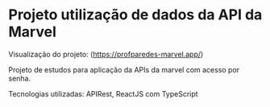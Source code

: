 # Projeto utilização de dados da API da Marvel

Visualização do projeto: (https://profparedes-marvel.app/)

Projeto de estudos para aplicação da APIs da marvel com acesso por senha.

Tecnologias utilizadas: APIRest, ReactJS com TypeScript